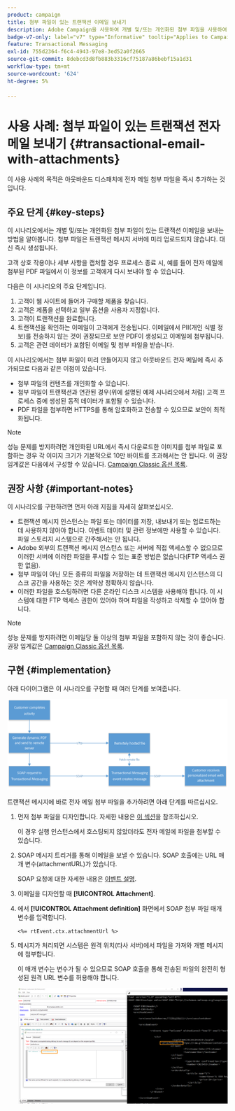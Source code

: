 ```yaml
---
product: campaign
title: 첨부 파일이 있는 트랜잭션 이메일 보내기
description: Adobe Campaign을 사용하여 개별 및/또는 개인화된 첨부 파일을 사용하여 트랜잭션 이메일을 보내는 방법을 알아봅니다
badge-v7-only: label="v7" type="Informative" tooltip="Applies to Campaign Classic v7 only"
feature: Transactional Messaging
exl-id: 755d2364-f6c4-4943-97e8-3ed52a0f2665
source-git-commit: 8debcd3d8fb883b3316cf75187a86bebf15a1d31
workflow-type: tm+mt
source-wordcount: '624'
ht-degree: 5%

---
```


# 사용 사례: 첨부 파일이 있는 트랜잭션 전자 메일 보내기 {#transactional-email-with-attachments}



이 사용 사례의 목적은 아웃바운드 디스패치에 전자 메일 첨부 파일을 즉시 추가하는 것입니다.

## 주요 단계 {#key-steps}

이 시나리오에서는 개별 및/또는 개인화된 첨부 파일이 있는 트랜잭션 이메일을 보내는 방법을 알아봅니다. 첨부 파일은 트랜잭션 메시지 서버에 미리 업로드되지 않습니다. 대신 즉시 생성됩니다.

고객 상호 작용이나 세부 사항을 캡처할 경우 프로세스 종료 시, 예를 들어 전자 메일에 첨부된 PDF 파일에서 이 정보를 고객에게 다시 보내야 할 수 있습니다.

다음은 이 시나리오의 주요 단계입니다.

1. 고객이 웹 사이트에 들어가 구매할 제품을 찾습니다.
1. 고객은 제품을 선택하고 일부 옵션을 사용자 지정합니다.
1. 고객이 트랜잭션을 완료합니다.
1. 트랜잭션을 확인하는 이메일이 고객에게 전송됩니다. 이메일에서 PII(개인 식별 정보)를 전송하지 않는 것이 권장되므로 보안 PDF이 생성되고 이메일에 첨부됩니다.
1. 고객은 관련 데이터가 포함된 이메일 및 첨부 파일을 받습니다.

이 시나리오에서는 첨부 파일이 미리 만들어지지 않고 아웃바운드 전자 메일에 즉시 추가되므로 다음과 같은 이점이 있습니다.

* 첨부 파일의 컨텐츠를 개인화할 수 있습니다.
* 첨부 파일이 트랜잭션과 연관된 경우(위에 설명된 예제 시나리오에서 처럼) 고객 프로세스 중에 생성된 동적 데이터가 포함될 수 있습니다.
* PDF 파일을 첨부하면 HTTPS를 통해 암호화하고 전송할 수 있으므로 보안이 최적화됩니다.

>[!NOTE]
>
>성능 문제를 방지하려면 개인화된 URL에서 즉시 다운로드한 이미지를 첨부 파일로 포함하는 경우 각 이미지 크기가 기본적으로 10만 바이트를 초과해서는 안 됩니다. 이 권장 임계값은 다음에서 구성할 수 있습니다. [Campaign Classic 옵션 목록](../../installation/using/configuring-campaign-options.md#delivery).

## 권장 사항 {#important-notes}

이 시나리오를 구현하려면 먼저 아래 지침을 자세히 살펴보십시오.

* 트랜잭션 메시지 인스턴스는 파일 또는 데이터를 저장, 내보내기 또는 업로드하는 데 사용하지 않아야 합니다. 이벤트 데이터 및 관련 정보에만 사용할 수 있습니다. 파일 스토리지 시스템으로 간주해서는 안 됩니다.
* Adobe 외부의 트랜잭션 메시지 인스턴스 또는 서버에 직접 액세스할 수 없으므로 이러한 서버에 이러한 파일을 푸시할 수 있는 표준 방법은 없습니다(FTP 액세스 권한 없음).
* 첨부 파일이 아닌 모든 종류의 파일을 저장하는 데 트랜잭션 메시지 인스턴스의 디스크 공간을 사용하는 것은 계약상 정확하지 않습니다.
* 이러한 파일을 호스팅하려면 다른 온라인 디스크 시스템을 사용해야 합니다. 이 시스템에 대한 FTP 액세스 권한이 있어야 하며 파일을 작성하고 삭제할 수 있어야 합니다.

>[!NOTE]
>
>성능 문제를 방지하려면 이메일당 둘 이상의 첨부 파일을 포함하지 않는 것이 좋습니다. 권장 임계값은 [Campaign Classic 옵션 목록](../../installation/using/configuring-campaign-options.md#delivery).

## 구현 {#implementation}

아래 다이어그램은 이 시나리오를 구현할 때 여러 단계를 보여줍니다.

![](assets/message-center-uc1.png)

트랜잭션 메시지에 바로 전자 메일 첨부 파일을 추가하려면 아래 단계를 따르십시오.

1. 먼저 첨부 파일을 디자인합니다. 자세한 내용은 [이 섹션](../../delivery/using/attaching-files.md#attach-a-personalized-file)을 참조하십시오.

   이 경우 실행 인스턴스에서 호스팅되지 않았더라도 전자 메일에 파일을 첨부할 수 있습니다.

1. SOAP 메시지 트리거를 통해 이메일을 보낼 수 있습니다. SOAP 호출에는 URL 매개 변수(attachmentURL)가 있습니다.

   SOAP 요청에 대한 자세한 내용은 [이벤트 설명](../../message-center/using/event-description.md).

1. 이메일을 디자인할 때 **[!UICONTROL Attachment]**.

1. 에서 **[!UICONTROL Attachment definition]** 화면에서 SOAP 첨부 파일 매개 변수를 입력합니다.

   ```
   <%= rtEvent.ctx.attachmentUrl %>
   ```

1. 메시지가 처리되면 시스템은 원격 위치(타사 서버)에서 파일을 가져와 개별 메시지에 첨부합니다.

   이 매개 변수는 변수가 될 수 있으므로 SOAP 호출을 통해 전송된 파일의 완전히 형성된 원격 URL 변수를 허용해야 합니다.

   ![](assets/message-center-uc2.png)
